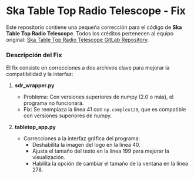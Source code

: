 # Ska Table Top Radio Telescope - Fix

Este repositorio contiene una pequeña corrección para el código de **Ska Table Top Radio Telescope**. Todos los créditos pertenecen al equipo original: [Ska Table Top Radio Telescope GitLab Repository](https://gitlab.com/ska-telescope/ska-tabletop-radiotelescope/).

### Descripción del Fix

El fix consiste en correcciones a dos archivos clave para mejorar la compatibilidad y la interfaz:

1. **sdr_wrapper.py**  
   - Problema: Con versiones superiores de numpy (2.0 o más), el programa no funcionará.  
   - Fix: Se reemplaza la línea 41 con `np.complex128`, que es compatible con versiones superiores de numpy.

2. **tabletop_app.py**  
   - Correcciones a la interfaz gráfica del programa:  
     - Deshabilita la imagen del logo en la línea 40.  
     - Ajusta el tamaño del texto en la línea 199 para mejorar la visualización.  
     - Habilita la opción de cambiar el tamaño de la ventana en la línea 278.

